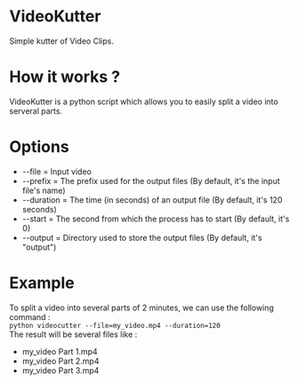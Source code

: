 # VideoKutter
Simple kutter of Video Clips.

# How it works ?
VideoKutter is a python script which allows you to easily split a video into serveral parts.

# Options
* --file = Input video
* --prefix = The prefix used for the output files (By default, it's the input file's name)
* --duration = The time (in seconds) of an output file (By default, it's 120 seconds)
* --start = The second from which the process has to start (By default, it's 0)
* --output = Directory used to store the output files (By default, it's "output")

# Example
To split a video into several parts of 2 minutes, we can use the following command :  
`python videocutter --file=my_video.mp4 --duration=120`  
The result will be several files like :  
* my_video Part 1.mp4
* my_video Part 2.mp4
* my_video Part 3.mp4

